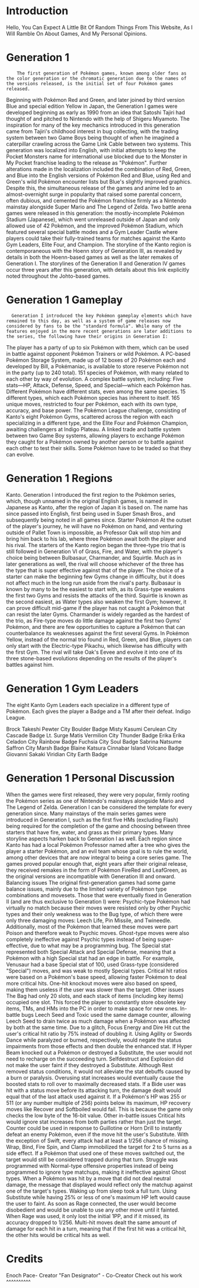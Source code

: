# Introduction
 Hello, You Can Expect A Little Bit Of Random Things From This Website, As I Will Ramble On About Games, And My Personal Opinions.

# Generation 1 
        The first generation of Pokémon games, known among older fans as the color generation or the chromatic generation due to the names of the versions released, is the initial set of four Pokémon games released.
Beginning with Pokémon Red and Green, and later joined by third version Blue and special edition Yellow in Japan, the Generation I games were developed beginning as early as 1990 from an idea that Satoshi Tajiri had thought of and pitched to Nintendo with the help of Shigeru Miyamoto. The inspiration for many of the key mechanics introduced in this generation came from Tajiri's childhood interest in bug collecting, with the trading system between two Game Boys being thought of when he imagined a caterpillar crawling across the Game Link Cable between two systems.
This generation was localized into English, with initial attempts to keep the Pocket Monsters name for international use blocked due to the Monster in My Pocket franchise leading to the release as "Pokémon". Further alterations made in the localization included the combination of Red, Green, and Blue into the English versions of Pokémon Red and Blue, using Red and Green's wild Pokémon encounter lists but Blue's slightly improved graphics. Despite this, the simultaneous release of the games and anime led to an almost-overnight surge in popularity that raised some parental concern, often dubious, and cemented the Pokémon franchise firmly as a Nintendo mainstay alongside Super Mario and The Legend of Zelda.
Two battle arena games were released in this generation: the mostly-incomplete Pokémon Stadium (Japanese), which went unreleased outside of Japan and only allowed use of 42 Pokémon, and the improved Pokémon Stadium, which featured several special battle modes and a Gym Leader Castle where players could take their fully-trained teams for matches against the Kanto Gym Leaders, Elite Four, and Champion.
The storyline of the Kanto region is contemporaneous with the Hoenn story of Generation III, as revealed by details in both the Hoenn-based games as well as the later remakes of Generation I. The storylines of the Generation II and Generation IV games occur 
three years after this generation, with details about this link explicitly noted throughout the Johto-based games.

# Generation 1 Gameplay
      Generation I introduced the key Pokémon gameplay elements which have remained to this day, as well as a system of game releases now considered by fans to be the "standard formula". While many of the features enjoyed in the more recent generations are later additions to the series, the following have their origins in Generation I:
The player has a party of up to six Pokémon with them, which can be used in battle against opponent Pokémon Trainers or wild Pokémon.
A PC-based Pokémon Storage System, made up of 12 boxes of 20 Pokémon each and developed by Bill, a Pokémaniac, is available to store reserve Pokémon not in the party (up to 240 total).
151 species of Pokémon, with many related to each other by way of evolution.
A complex battle system, including:
Five stats—HP, Attack, Defense, Speed, and Special—which each Pokémon has. Different Pokémon have different stats, even among the same species.
15 different types, which each Pokémon species has inherent to itself.
165 unique moves, restricted to four per Pokémon, each with its own type, accuracy, and base power.
The Pokémon League challenge, consisting of Kanto's eight Pokémon Gyms, scattered across the region with each specializing in a different type, and the Elite Four and Pokémon Champion, awaiting challengers at Indigo Plateau.
A linked trade and battle system between two Game Boy systems, allowing players to exchange Pokémon they caught for a Pokémon owned by another person or to battle against each other to test their skills. Some Pokémon have to be traded so that they can evolve.
# Generation 1 Regions
Kanto.
      Generation I introduced the first region to the Pokémon series, which, though unnamed in the original English games, is named in Japanese as Kanto, after the region of Japan it is based on. The name has since passed into English, first being used in Super Smash Bros., and subsequently being noted in all games since.
Starter Pokémon
      At the outset of the player's journey, he will have no Pokémon on hand, and venturing outside of Pallet Town is impossible, as Professor Oak will stop him and bring him back to his lab, where three Pokémon await both the player and his rival.
The starters of the Kanto region began the three-type trio that is still followed in Generation VI of Grass, Fire, and Water, with the player's choice being between Bulbasaur, Charmander, and Squirtle. Much as in later generations as well, the rival will choose whichever of the three has the type that is super effective against that of the player.
The choice of a starter can make the beginning few Gyms change in difficulty, but it does not affect much in the long run aside from the rival's party. Bulbasaur is known by many to be the easiest to start with, as its Grass-type weakens the first two Gyms and resists the attacks of the third. Squirtle is known as the second easiest, as Water types also weaken the first Gym; however, it can prove difficult mid-game if the player has not caught a Pokémon that can resist the later Gyms. Charmander is widely regarded as the hardest of the trio, as Fire-type moves do little damage against the first two Gyms' Pokémon, and there are few opportunities to capture a Pokémon that can counterbalance its weaknesses against the first several Gyms.
In Pokémon Yellow, instead of the normal trio found in Red, Green, and Blue, players can only start with the Electric-type Pikachu, which likewise has difficulty with the first Gym. The rival will take Oak's Eevee and evolve it into one of its three stone-based evolutions depending on the results of the player's battles against him.

# Generation 1 Gym Leaders
The eight Kanto Gym Leaders each specialize in a different type of Pokémon. Each gives the player a Badge and a TM after their defeat.
Indigo League.

Brock
 Takeshi	Pewter City
Boulder Badge
Misty
Kasumi	Cerulean City
Cascade Badge
Lt. Surge
Matis	Vermilion City
Thunder Badge
Erika
Erika	Celadon City
Rainbow Badge
	Fuchsia City
Soul Badge
Sabrina
 Natsume	Saffron City
Marsh Badge
Blaine
 Katsura	Cinnabar Island
Volcano Badge
Giovanni
Sakaki	Viridian City
Earth Badge

# Generation 1 Personal Discussion
When the games were first released, they were very popular, firmly rooting the Pokémon series as one of Nintendo's mainstays alongside Mario and The Legend of Zelda.
Generation I can be considered the template for every generation since. Many mainstays of the main series games were introduced in Generation I, such as the first five HMs (excluding Flash) being required for the completion of the game and choosing between three starters that have fire, water, and grass as their primary types. Many storyline aspects harken back to Generation I as well. Each region since Kanto has had a local Pokémon Professor named after a tree who gives the player a starter Pokémon, and an evil team whose goal is to rule the world, among other devices that are now integral to being a core series game.
The games proved popular enough that, eight years after their original release, they received remakes in the form of Pokémon FireRed and LeafGreen, as the original versions are incompatible with Generation III and onward.
Balancing issues
The original first-generation games had some game balance issues, mainly due to the limited variety of Pokémon type combinations and movesets. Those that were eventually fixed in Generation II (and are thus exclusive to Generation I) were:
Psychic-type Pokémon had virtually no match because their moves were resisted only by other Psychic types and their only weakness was to the Bug type, of which there were only three damaging moves: Leech Life, Pin Missile, and Twineedle. Additionally, most of the Pokémon that learned these moves were part Poison and therefore weak to Psychic moves. Ghost-type moves were also completely ineffective against Psychic types instead of being super-effective, due to what may be a programming bug.
The Special stat represented both Special Attack and Special Defense, meaning that a Pokémon with a high Special stat had an edge in battle. For example, Venusaur had a base Special stat of 100, used Grass-type (considered "Special") moves, and was weak to mostly Special types.
Critical hit ratios were based on a Pokémon's base speed, allowing faster Pokémon to deal more critical hits.
One-hit knockout moves were also based on speed, making them useless if the user was slower than the target.
Other issues
The Bag had only 20 slots, and each stack of items (including key items) occupied one slot. This forced the player to constantly store obsolete key items, TMs, and HMs into the PC in order to make space for new ones.
In-battle bugs
Leech Seed and Toxic used the same damage counter, allowing Leech Seed to drain twice as much damage when a Pokémon was affected by both at the same time.
Due to a glitch, Focus Energy and Dire Hit cut the user's critical hit ratio by 75% instead of doubling it.
Using Agility or Swords Dance while paralyzed or burned, respectively, would negate the status impairments from those effects and then double the enhanced stat.
If Hyper Beam knocked out a Pokémon or destroyed a Substitute, the user would not need to recharge on the succeeding turn.
Selfdestruct and Explosion did not make the user faint if they destroyed a Substitute.
Although Rest removed status conditions, it would not alleviate the stat debuffs caused by a burn or paralysis.
Overusing stat increases would eventually cause the boosted stats to roll over to maximally decreased stats.
If a Bide user was hit with a status move before its attacking turn, the damage dealt would equal that of the last attack used against it.
If a Pokémon's HP was 255 or 511 (or any number multiple of 256) points below its maximum, HP recovery moves like Recover and Softboiled would fail. This is because the game only checks the low byte of the 16-bit value.
Other in-battle issues
Critical hits would ignore stat increases from both parties rather than just the target.
Counter could be used in response to Guillotine or Horn Drill to instantly defeat an enemy Pokémon, even if the move hit the user's Substitute.
With the exception of Swift, every attack had at least a 1/256 chance of missing.
Wrap, Bind, Fire Spin, and Clamp immobilized the target for 2 to 5 turns as a side effect. If a Pokémon that used one of these moves switched out, the target would still be considered trapped during that turn.
Struggle was programmed with Normal-type offensive properties instead of being programmed to ignore type matchups, making it ineffective against Ghost types.
When a Pokémon was hit by a move that did not deal neutral damage, the message that displayed would reflect only the matchup against one of the target's types.
Waking up from sleep took a full turn.
Using Substitute while having 25% or less of one's maximum HP left would cause the user to faint.
As soon as Rage connected, the user would become disobedient and would be unable to use any other move until it fainted. When Rage was used, it only lost the initial 1PP, and if it missed, its accuracy dropped to 1/256.
Multi-hit moves dealt the same amount of damage for each hit in a turn, meaning that if the first hit was a critical hit, the other hits would be critical hits as well.
# Credits
Enoch Pace- Creator
"Fan Designator" - Co-Creator
Check out his work ^^^^^^^^^^
